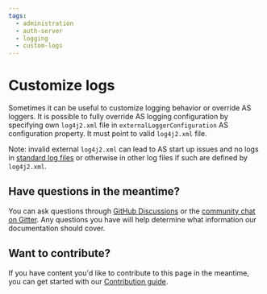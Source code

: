 ```yaml
---
tags:
  - administration
  - auth-server
  - logging
  - custom-logs
---
```


# Customize logs

Sometimes it can be useful to customize logging behavior or override AS loggers. 
It is possible to fully override AS logging configuration by specifying own `log4j2.xml` file in `externalLoggerConfiguration` AS configuration property.
It must point to valid `log4j2.xml` file. 

Note: invalid external `log4j2.xml` can lead to AS start up issues and no logs in [standard log files](standard-logs.md) or otherwise in other log files if such are defined by `log4j2.xml`.


## Have questions in the meantime?

You can ask questions through [GitHub Discussions](https://github.com/JanssenProject/jans/discussion) or the [community chat on Gitter](https://gitter.im/JanssenProject/Lobby). Any questions you have will help determine what information our documentation should cover.

## Want to contribute?

If you have content you'd like to contribute to this page in the meantime, you can get started with our [Contribution guide](https://docs.jans.io/head/CONTRIBUTING/).